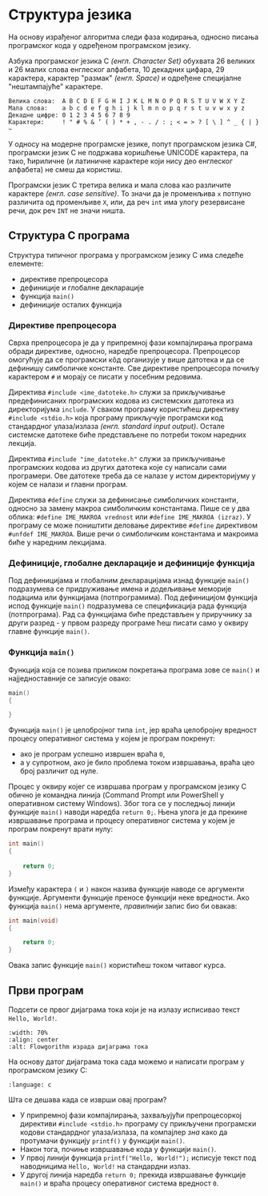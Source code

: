 # Структура језика

На основу израђеног алгоритма следи фаза кодирања, односно писања програмског
кода у одређеном програмском језику.

Азбука програмског језика C *(енгл. Character Set)* обухвата 26 великих и 26
малих слова енглеског алфабета, 10 декадних цифара, 29 карактера, карактер
"размак" *(енгл. Space)* и одређене специјалне "нештампајуће" карактере.

```text
Велика слова:  A B C D E F G H I J K L M N O P Q R S T U V W X Y Z
Мала слова:    a b c d e f g h i j k l m n o p q r s t u v w x y z
Декадне цифре: 0 1 2 3 4 5 6 7 8 9
Карактери:     ! " # % & ’ ( ) * + , - . / : ; < = > ? [ \ ] ^ _ { | } ~
```

У односу на модерне програмске језике, попут програмском језика C#, програмски
језик C не подржава коришћење UNICODE карактера, па тако, ћириличне (и
латиничне карактере који нису део енглеског алфабета) не смеш да користиш.

Програмски језик C третира велика и мала слова као различите карактере
*(енгл. case sensitive)*. То значи да је променљива `x` потпуно различита од
променљиве `X`, или, да реч `int` има улогу резервисане речи, док реч `INT` не
значи ништа.

## Структура C програма

Структура типичног програма у програмском језику C има следеће елементе:

- директиве препроцесора
- дефиниције и глобалне декларације
- функција `main()`
- дефиниције осталих функција

### Директиве препроцесора

Сврха препроцесора је да у припремној фази компајлирања програма обради
директиве, односно, наредбе препроцесора. Препроцесор омогућује да се
програмски кôд организује у више датотека и да се дефинишу симболичке
константе. Све директиве препроцесора почиљу карактером `#` и морају се писати
у посебним редовима.

Директива `#include <ime_datoteke.h>` служи за прикључивање предефинисаних
програмских кодова из системских датотека из директоријума `include`. У сваком
програму користићеш директиву `#include <stdio.h>` која програму прикључује
програмски код стандардног улаза/излаза *(енгл. standard input output)*. Остале
системске датотеке биће представљене по потреби током наредних лекција.

Директива `#include "ime_datoteke.h"` служи за прикључивање програмских кодова
из других датотека које су написали сами програмери. Ове датотеке треба да се
налазе у истом директоријуму у којем се налази и главни програм.

Директива `#define` служи за дефинисање симболичких константи, односно за
замену макроа симболичким константама. Пише се у два облика:
`#define IME_MAKROA vrednost` или `#define IME_MAKROA (izraz)`. У програму се
може поништити деловање директиве `#define` директивом `#unfdef IME_MAKROA`.
Више речи о симболичким константама и макроима биће у наредним лекцијама.

### Дефиниције, глобалне декларације и дефиниције функција

Под дефиницијама и глобалним декларацијама изнад функције `main()` подразумева
се придруживање имена и додељивање меморије подацима или функцијама
(потпрограмима). Под дефиницијом функција испод функције `main()` подразумева
се спецификација рада функција (потпрограма). Рад са функцијама биће
представљен у приручнику за други разред - у првом разреду програме ћеш писати
само у оквиру главне функције `main()`.

### Функција `main()`

Функција која се позива приликом покретања програма зове се `main()` и
најједноставније се записује овако:

```c
main()
{

}
```

Функција `main()` је целобројног типа `int`, јер враћа целобројну вредност
процесу оперативног система у којем је програм покренут:

- ако је програм успешно извршен враћа `0`,
- а у супротном, ако је било проблема током извршавања, враћа цео број различит
од нуле.

Процес у оквиру којег се извршава програм у програмском језику C обично je
командна линија (Command Prompt или PowerShell у оперативном систему Windows).
Због тога се у последњој линији функције `main()` наводи наредба `return 0;`.
Њена улога је да прекине извршавање програма и процесу оперативног система у
којем је програм покренут врати нулу:

```c
int main()
{
    
    return 0;
}
```

Између карактера `(` и `)` након назива функције наводе се аргументи функције.
Аргументи функције преносе функцији неке вредности. Aко функција `main()` нема
аргументе, *правилнији* запис био би овакав:

```c
int main(void)
{

    return 0;
}
```

Овака запис функције `main()` користићеш током читавог курса.

## Први програм

Подсети се првог дијаграма тока који је на излазу исписивао текст
`Hello, World!`.

```{image} ../priprema_okruzenja/images/alg_hello_world5.png
:width: 70%
:align: center
:alt: Flowgorithm израда дијаграма тока
```

На основу датог дијаграма тока сада можемо и написати програм у програмском
језику C:

```{literalinclude} code/hello.c
:language: c
```

Шта се дешава када се изврши овај програм?

- У припремној фази компајлирања, захваљујући препроцесоркој директиви
`#include <stdio.h>` програму су прикључени програмски кодови стандардног
улаза/излаза, па компајлер *зна* како да протумачи функцију `printf()` у
функцији `main()`.
- Након тога, почиње извршавање кода у функцији `main()`.
- У првој линији функција `printf("Hello, World!");` исписује текст под
наводницима `Hello, World!` на стандардни излаз.
- У другој линија наредба `return 0;` прекида извршавање функције `main()` и
враћа процесу оперативног система вредност `0`.
